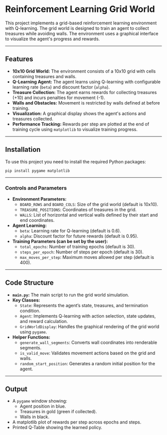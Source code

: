 # Reinforcement Learning Grid World

This project implements a grid-based reinforcement learning environment with Q-learning. The grid world is designed to train an agent to collect treasures while avoiding walls. The environment uses a graphical interface to visualize the agent's progress and rewards.

---

## Features

- **10x10 Grid World:** The environment consists of a 10x10 grid with cells containing treasures and walls.
- **Q-Learning Agent:** The agent learns using Q-learning with configurable learning rate (`beta`) and discount factor (`alpha`).
- **Treasure Collection:** The agent earns rewards for collecting treasures  (+10) and incurs penalties for movement (-1).
- **Walls and Obstacles:** Movement is restricted by walls defined at before training.
- **Visualization:** A graphical display shows the agent's actions and treasures collected.
- **Performance Tracking:** Rewards per step are plotted at the end of training cycle using `matplotlib` to visualize training progress.

---

## Installation

To use this project you need to install the required Python packages:
   ```bash
   pip install pygame matplotlib
   ```

---


### Controls and Parameters

- **Environment Parameters:**
  - `BOARD_ROWS` and `BOARD_COLS`: Size of the grid world (default is 10x10).
  - `TREASURE_POSITIONS`: Coordinates of treasures in the grid.
  - `WALLS`: List of horizontal and vertical walls defined by their start and end coordinates.
- **Agent Learning:**
  - `beta`: Learning rate for Q-learning (default is 0.6).
  - `alpha`: Discount factor for future rewards (default is 0.95).
- **Training Parameters (can be set by the user):**
  - `total_epochs`: Number of training epochs (default is 30).
  - `steps_per_epoch`: Number of steps per epoch (default is 30).
  - `max_moves_per_step`: Maximum moves allowed per step (default is 400).

---

## Code Structure

- **`main.py`:** The main script to run the grid world simulation.
- **Key Classes:**
  - `State`: Represents the agent’s state, treasures, and termination condition.
  - `Agent`: Implements Q-learning with action selection, state updates, and reward calculation.
  - `GridWorldDisplay`: Handles the graphical rendering of the grid world using `pygame`.
- **Helper Functions:**
  - `generate_wall_segments`: Converts wall coordinates into renderable segments.
  - `is_valid_move`: Validates movement actions based on the grid and walls.
  - `random_start_position`: Generates a random initial position for the agent.

---

## Output

- A `pygame` window showing:
  - Agent position in blue.
  - Treasures in gold (green if collected).
  - Walls in black.
- A matplotlib plot of rewards per step across epochs and steps.
- Printed Q-Table showing the learned policy.

